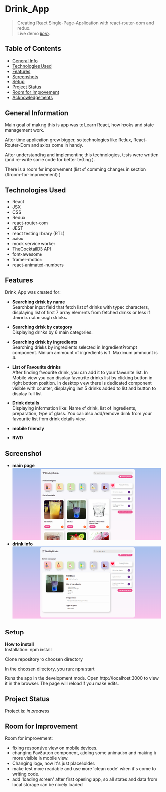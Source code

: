 # Drink_App
>Creating React Single-Page-Application with react-router-dom and redux.<br/>
> Live demo [_here_](https://drink-app-wojcio-true.netlify.app).

## Table of Contents
* [General Info](#general-information)
* [Technologies Used](#technologies-used)
* [Features](#features)
* [Screenshots](#screenshots)
* [Setup](#setup)
* [Project Status](#project-status)
* [Room for Improvement](#room-for-improvement)
* [Acknowledgements](#acknowledgements)


## General Information
Main goal of making this is app was to Learn React, how hooks and state management work. 

After time application grew bigger, so technologies like Redux, React-Router-Dom and axios come in handy. 

After understanding and implementing this technologies, tests were written (and re-write some code for better testing ). 

There is a room for imporvement (list of comming changes in section (#room-for-improvement) )


## Technologies Used
- React
- JSX
- CSS
- Redux
- react-router-dom
- JEST
- react testing library (RTL)
- axios
- mock service worker
- TheCocktailDB API
- font-awesome
- framer-motion
- react-animated-numbers

## Features

Drink_App was created for:

- **Searching drink by name** <br/>
	Searchbar input field that fetch list of drinks with typed characters, displaying list of first 7 array elements from fetched drinks or less if there is not enough drinks.

- **Searching drink by category** <br/>
	Displaying drinks by 6 main categories.

- **Searching drink by ingredients** <br/>
	Searching drinks by ingredients selected in IngredientPrompt component. 
	Minium ammount of ingredients is 1. 
	Maximum ammount is 4.

- **List of Favourite drinks** <br/>
	After finding favourite drink, you can add it to your favourite list. In Mobile view you can display favourite drinks list by clicking button in right bottom position. In desktop view there is dedicated component visible with counter, displaying last 5 drinks added to list and button to display full list.

- **Drink details** <br/>
	Displaying information like: Name of drink, list of ingredients, preparation, type of glass. You can also add/remove drink from your favourite list from drink details view.

- **mobile friendly**
- **RWD**


## Screenshot
- **main page**
![Alt text](/public/screenshots/main_page.png?raw=true "Optional Title")
- **drink info**
![Alt text](/public/screenshots/drink_info.png?raw=true "Optional Title")
## Setup
**How to install**<br/>
Installation: npm install

Clone repository to choosen directory.

In the choosen directory, you run: npm start

Runs the app in the development mode.
Open http://localhost:3000 to view it in the browser. The page will reload if you make edits.

## Project Status
Project is: _in progress_


## Room for Improvement

Room for improvement:
- fixing responsive view on mobile devices.
- changing FavButton component, adding some animation and making it more visible in mobile view.
- Changing logo, now it's just placeholder.
- make test more readable and use more 'clean code' when it's come to writing code.
- add 'loading screen' after first opening app, so all states and data from local storage can be nicely loaded.

<!-- 
## Acknowledgements

- This project was inspired by select menu in game 'apex legends' -->
